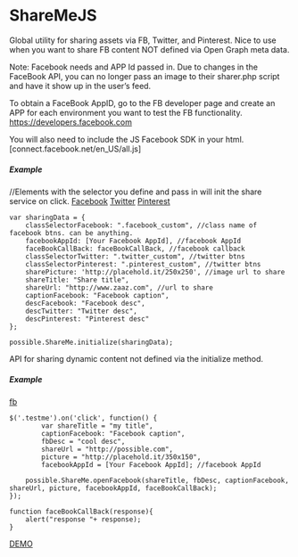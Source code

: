 ShareMeJS
==========
Global utility for sharing assets via FB, Twitter, and Pinterest.
Nice to use when you want to share FB content NOT defined via Open Graph meta data. 

Note: Facebook needs and APP Id passed in. Due to changes in the FaceBook API, you can no longer pass an image to their sharer.php script and have it show up in the user’s feed. 

To obtain a FaceBook AppID, go to the FB developer page and create an APP for each environment you want to test the FB functionality. https://developers.facebook.com

You will also need to include the JS Facebook SDK in your html.
[connect.facebook.net/en_US/all.js]


<h5>Example</h5>
    //Elements with the selector you define and pass in will init the share service on click.
    <a class="facebook_custom" href="#">Facebook</a>
    <a class="twitter_custom" href="#">Twitter</a>
    <a class="pinterest_custom" href="#">Pinterest</a>

    var sharingData = {
        classSelectorFacebook: ".facebook_custom", //class name of facebook btns. can be anything.
        facebookAppId: [Your Facebook AppId], //facebook AppId
        faceBookCallBack: faceBookCallBack, //facebook callback
        classSelectorTwitter: ".twitter_custom", //twitter btns
        classSelectorPinterest: ".pinterest_custom", //twitter btns
        sharePicture: 'http://placehold.it/250x250', //image url to share
        shareTitle: "Share title",
        shareUrl: "http://www.zaaz.com", //url to share
        captionFacebook: "Facebook caption",
        descFacebook: "Facebook desc",
        descTwitter: "Twitter desc",
        descPinterest: "Pinterest desc"
    };
    
    possible.ShareMe.initialize(sharingData);
<p>API for sharing dynamic content not defined via the initialize method.</p>
<h5>Example</h5>
    <a class=".testme" href="#">fb</a>
    
    $('.testme').on('click', function() {
            var shareTitle = "my title",
            captionFacebook: "Facebook caption",
            fbDesc = "cool desc",
            shareUrl = "http://possible.com",
            picture = "http://placehold.it/350x150",
            facebookAppId = [Your Facebook AppId]; //facebook AppId
    
        possible.ShareMe.openFacebook(shareTitle, fbDesc, captionFacebook, shareUrl, picture, facebookAppId, faceBookCallBack);
    });

    function faceBookCallBack(response){
        alert("response "+ response);
    }

<a href="http://rcolepeterson.com/ShareMeJS/example/index.html" target="_blank">DEMO</a>
